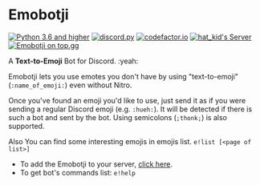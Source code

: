 # Emobotji
[![Python 3.6 and higher](https://img.shields.io/badge/python->=3.6-4B8BBE.svg)](https://www.python.org/)
[![discord.py](https://img.shields.io/badge/discord.py-2.0.0a-5865F2.svg)](https://github.com/Rapptz/discord.py/tree/master)
[![codefactor.io](https://www.codefactor.io/repository/github/thehatkid/emobotji/badge)](https://www.codefactor.io/repository/github/thehatkid/emobotji/)
[![hat_kid's Server](https://img.shields.io/discord/848266125833273384.svg?logo=discord&colorB=5865F2&label=hat_kid%27s%20Server)](https://discord.gg/Y7EtGn6bH3)
[![Emobotji on top.gg](https://top.gg/api/widget/servers/841879090038177792.svg)](https://top.gg/bot/841879090038177792)

A **Text-to-Emoji** Bot for Discord. :yeah:

Emobotji lets you use emotes you don't have by using "text-to-emoji" (`:name_of_emoji:`) even without Nitro.

Once you've found an emoji you'd like to use, just send it as if you were sending a regular Discord emoji (e.g. `:hueh:`). It will be detected if there is such a bot and sent by the bot. Using semicolons (`;thonk;`) is also supported.

Also You can find some interesting emojis in emojis list. `e!list [<page of list>]`

- To add the Emobotji to your server, [click here](https://discord.com/oauth2/authorize?client_id=841879090038177792&permissions=346176&scope=bot).
- To get bot's commands list: `e!help`